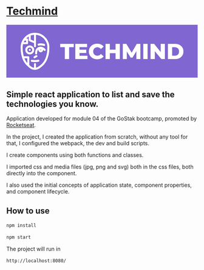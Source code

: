 # [Techmind](https://gustavom.github.io/techmind/)

[![Simple react application to list and save the technologies you know](./techmind-logo.jpg "TechMind - Simple react application to list and save the technologies you know")](https://gustavom.github.io/techmind/)

## Simple react application to list and save the technologies you know.

Application developed for module 04 of the GoStak bootcamp, promoted by [Rocketseat](http://www.rocketseat.com.br).

In the project, I created the application from scratch, without any tool for that, I configured the webpack, the dev and build scripts.

I create components using both functions and classes.

I imported css and media files (jpg, png and svg) both in the css files, both directly into the component.

I also used the initial concepts of application state, component properties, and component lifecycle.

## How to use

```sh
npm install
```
```sh
npm start
```
The project will run in
```sh
http://localhost:8080/
```